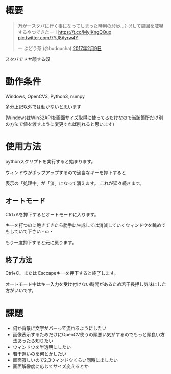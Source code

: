 # 概要
<blockquote class="twitter-video" data-lang="ja"><p lang="ja" dir="ltr">万が一スタバに行く事になってしまった時用のｶﾀｶﾀ…ﾀｰﾝ!して周囲を威嚇するやつできたー！<a href="https://t.co/MyIKngQQuo">https://t.co/MyIKngQQuo</a> <a href="https://t.co/7YJ8Ayrw4Y">pic.twitter.com/7YJ8Ayrw4Y</a></p>&mdash; ぶどう茶 (@budoucha) <a href="https://twitter.com/budoucha/status/829644496715476992">2017年2月9日</a></blockquote>
スタバでドヤ顔する奴

# 動作条件
Windows, OpenCV3, Python3, numpy

多分上記以外では動かないと思います

(WindowsはWin32APIを画面サイズ取得に使ってるだけなので当該箇所だけ別の方法で値を渡すように変更すれば削れると思います)

# 使用方法
pythonスクリプトを実行すると始まります。

ウィンドウがポップアップするので適当なキーを押下すると

表示の「処理中」が「済」になって消えます。
これが延々続きます。

## オートモード
Ctrl+Aを押下するとオートモードに入ります。

キーを打つのに飽きてきたら勝手に生成しては消滅していくウィンドウを眺めでもしていて下さい・ω・

もう一度押下すると元に戻ります。

## 終了方法
Ctrl+C、または Esccapeキーを押下すると終了します。

オートモード中はキー入力を受け付けない時間があるため若干長押し気味にした方がいいです。

# 課題
- 何か背景に文字がバーって流れるようにしたい
- 画像表示するためだけにOpenCV使うの頭悪い気がするのでもっと頭良い方法あったら知りたい
- ウィンドウを半透明にしたい
- 若干遅いのを何とかしたい
- 画面寂しいので2,3ウィンドウくらい同時に出したい
- 画面解像度に応じてサイズ変えるとか

